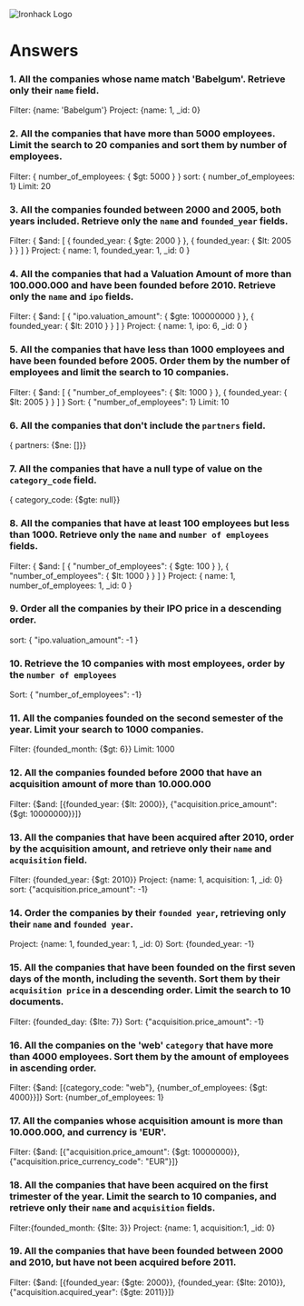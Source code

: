 ![Ironhack Logo](https://i.imgur.com/1QgrNNw.png)

# Answers

### 1. All the companies whose name match 'Babelgum'. Retrieve only their `name` field.

<!-- Your Code Goes Here -->
Filter: {name: 'Babelgum'}
Project: {name: 1, _id: 0}


### 2. All the companies that have more than 5000 employees. Limit the search to 20 companies and sort them by **number of employees**.

Filter: { number_of_employees: { $gt: 5000 } }
sort: { number_of_employees: 1}
Limit: 20

### 3. All the companies founded between 2000 and 2005, both years included. Retrieve only the `name` and `founded_year` fields.

<!-- Your Code Goes Here -->
Filter: { $and: [ { founded_year: { $gte: 2000 } }, { founded_year: { $lt: 2005 } } ] }
Project: { name: 1, founded_year: 1, _id: 0 }

### 4. All the companies that had a Valuation Amount of more than 100.000.000 and have been founded before 2010. Retrieve only the `name` and `ipo` fields.

<!-- Your Code Goes Here -->
Filter: { $and: [ { "ipo.valuation_amount": { $gte: 100000000 } }, { founded_year: {  $lt: 2010 } } ] }
Project: { name: 1, ipo: 6, _id: 0 }

### 5. All the companies that have less than 1000 employees and have been founded before 2005. Order them by the number of employees and limit the search to 10 companies.

<!-- Your Code Goes Here -->
Filter: { $and: [ { "number_of_employees": { $lt: 1000 } }, { founded_year: {  $lt: 2005 } } ] }
Sort:  { "number_of_employees": 1}
Limit: 10

### 6. All the companies that don't include the `partners` field.

<!-- Your Code Goes Here -->
{ partners: {$ne: []}}

### 7. All the companies that have a null type of value on the `category_code` field.

<!-- Your Code Goes Here -->
 { category_code: {$gte: null}}

### 8. All the companies that have at least 100 employees but less than 1000. Retrieve only the `name` and `number of employees` fields.

<!-- Your Code Goes Here -->
Filter: { $and: [ { "number_of_employees": { $gte: 100 } }, { "number_of_employees": {  $lt: 1000 } } ] }
Project: { name: 1, number_of_employees: 1, _id: 0 }

### 9. Order all the companies by their IPO price in a descending order.

<!-- Your Code Goes Here -->
sort: { "ipo.valuation_amount": -1 }

### 10. Retrieve the 10 companies with most employees, order by the `number of employees`

<!-- Your Code Goes Here -->
Sort: { "number_of_employees": -1}

### 11. All the companies founded on the second semester of the year. Limit your search to 1000 companies.

<!-- Your Code Goes Here -->
Filter:  {founded_month: {$gt: 6}}
Limit: 1000
### 12. All the companies founded before 2000 that have an acquisition amount of more than 10.000.000

<!-- Your Code Goes Here -->
Filter: {$and: [{founded_year: {$lt: 2000}}, {"acquisition.price_amount": {$gt: 10000000}}]} 

### 13. All the companies that have been acquired after 2010, order by the acquisition amount, and retrieve only their `name` and `acquisition` field.

<!-- Your Code Goes Here -->
Filter: {founded_year: {$gt: 2010}}
Project: {name: 1, acquisition: 1, _id: 0}
sort: {"acquisition.price_amount": -1}

### 14. Order the companies by their `founded year`, retrieving only their `name` and `founded year`.

<!-- Your Code Goes Here -->
Project: {name: 1, founded_year: 1, _id: 0}
Sort: {founded_year: -1}

### 15. All the companies that have been founded on the first seven days of the month, including the seventh. Sort them by their `acquisition price` in a descending order. Limit the search to 10 documents.

<!-- Your Code Goes Here -->
Filter: {founded_day: {$lte: 7}}
Sort: {"acquisition.price_amount": -1}

### 16. All the companies on the 'web' `category` that have more than 4000 employees. Sort them by the amount of employees in ascending order.

<!-- Your Code Goes Here -->
Filter: {$and: [{category_code: "web"}, {number_of_employees: {$gt: 4000}}]}
Sort: {number_of_employees: 1}

### 17. All the companies whose acquisition amount is more than 10.000.000, and currency is 'EUR'.

<!-- Your Code Goes Here -->
Filter: {$and: [{"acquisition.price_amount": {$gt: 10000000}}, {"acquisition.price_currency_code": "EUR"}]}

### 18. All the companies that have been acquired on the first trimester of the year. Limit the search to 10 companies, and retrieve only their `name` and `acquisition` fields.

<!-- Your Code Goes Here -->
Filter:{founded_month: {$lte: 3}} 
Project: {name: 1, acquisition:1, _id: 0}

### 19. All the companies that have been founded between 2000 and 2010, but have not been acquired before 2011.

<!-- Your Code Goes Here -->
Filter: {$and: [{founded_year: {$gte: 2000}}, {founded_year: {$lte: 2010}}, {"acquisition.acquired_year": {$gte: 2011}}]}
